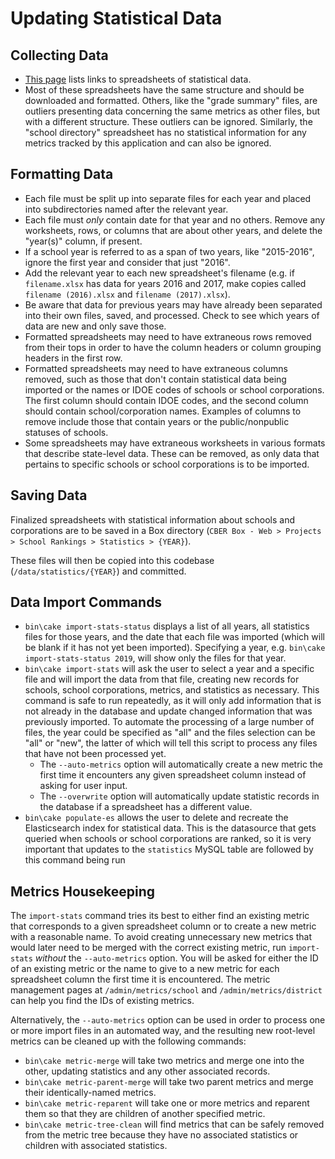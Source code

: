 # Updating Statistical Data

## Collecting Data
 - [This page](https://www.doe.in.gov/accountability/find-school-and-corporation-data-reports) lists links to
   spreadsheets of statistical data.
 - Most of these spreadsheets have the same structure and should be downloaded and formatted. Others, like the "grade
   summary" files, are outliers presenting data concerning the same metrics as other files, but with a different
   structure. These outliers can be ignored. Similarly, the "school directory" spreadsheet has no statistical
   information for any metrics tracked by this application and can also be ignored.

## Formatting Data
 - Each file must be split up into separate files for each year and placed into subdirectories named after the relevant
   year.
 - Each file must _only_ contain date for that year and no others. Remove any worksheets, rows, or columns that are
   about other years, and delete the "year(s)" column, if present.
 - If a school year is referred to as a span of two years, like "2015-2016", ignore the first year and consider that
   just "2016".
 - Add the relevant year to each new spreadsheet's filename	(e.g. if `filename.xlsx` has data for years 2016 and 2017,
   make copies called `filename (2016).xlsx` and `filename (2017).xlsx`).
 - Be aware that data for previous years may have already been separated into their own files, saved, and processed.
   Check to see which years of data are new and only save those.
 - Formatted spreadsheets may need to have extraneous rows removed from their tops in order to have the column headers
   or column grouping headers in the first row.
 - Formatted spreadsheets may need to have extraneous columns removed, such as those that don't contain statistical data
   being imported or the names or IDOE codes of schools or school corporations. The first column should contain IDOE
   codes, and the second column should contain school/corporation names. Examples of columns to remove include those
   that contain years or the public/nonpublic statuses of schools.
 - Some spreadsheets may have extraneous worksheets in various formats that describe state-level data. These can be
   removed, as only data that pertains to specific schools or school corporations is to be imported.

## Saving Data
Finalized spreadsheets with statistical information about schools and corporations are to be saved in a Box directory
(`CBER Box - Web > Projects > School Rankings > Statistics > {YEAR}`).

These files will then be copied into this codebase (`/data/statistics/{YEAR}`) and committed.

## Data Import Commands
 - `bin\cake import-stats-status` displays a list of all years, all statistics files for those years, and the date that
   each file was imported (which will be blank if it has not yet been imported). Specifying a year, e.g.
   `bin\cake import-stats-status 2019`, will show only the files for that year.
 - `bin\cake import-stats` will ask the user to select a year and a specific file and will import the data from that
   file, creating new records for schools, school corporations, metrics, and statistics as necessary. This command is
   safe to run repeatedly, as it will only add information that is not already in the database and update changed
   information that was previously imported. To automate the processing of a large number of files, the year could be
   specified as "all" and the files selection can be "all" or "new", the latter of which will tell this script to
   process any files that have not been processed yet.
   - The `--auto-metrics` option will automatically create a new metric the first time it encounters any given spreadsheet
   column instead of asking for user input.
   - The `--overwrite` option will automatically update statistic records in the database if a spreadsheet has a different
   value.
 - `bin\cake populate-es` allows the user to delete and recreate the Elasticsearch index for statistical data. This is
   the datasource that gets queried when schools or school corporations are ranked, so it is very important that updates
   to the `statistics` MySQL table are followed by this command being run

## Metrics Housekeeping

The `import-stats` command tries its best to either find an existing metric that corresponds to a given spreadsheet
column or to create a new metric with a reasonable name. To avoid creating unnecessary new metrics that would later need
to be merged with the correct existing metric, run `import-stats` _without_ the `--auto-metrics` option. You will be
asked for either the ID of an existing metric or the name to give to a new metric for each spreadsheet column the first
time it is encountered. The metric management pages at `/admin/metrics/school` and `/admin/metrics/district` can help
you find the IDs of existing metrics.

Alternatively, the `--auto-metrics` option can be used in order to process one or more import files in an automated way,
and the resulting new root-level metrics can be cleaned up with the following commands:

 - `bin\cake metric-merge` will take two metrics and merge one into the other, updating statistics and any other
   associated records.
 - `bin\cake metric-parent-merge` will take two parent metrics and merge their identically-named metrics.
 - `bin\cake metric-reparent` will take one or more metrics and reparent them so that they are children of another
   specified metric.
 - `bin\cake metric-tree-clean` will find metrics that can be safely removed from the metric tree because they have no
   associated statistics or children with associated statistics.
